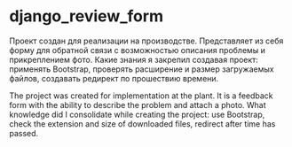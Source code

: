 # django_review_form
Проект создан для реализации на производстве. Представляет из себя форму для обратной связи с возможностью описания проблемы и прикреплением фото.
Какие знания я закрепил создавая проект: применять Bootstrap, проверять расширение и размер загружаемых файлов, создавать редирект по прошествию времени.

The project was created for implementation at the plant. It is a feedback form with the ability to describe the problem and attach a photo.
What knowledge did I consolidate while creating the project: use Bootstrap, check the extension and size of downloaded files, redirect after time has passed.
